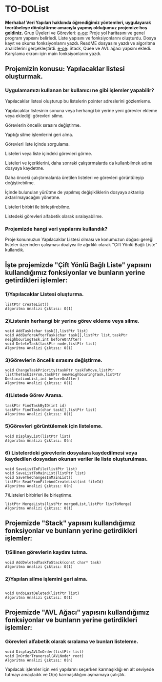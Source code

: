 # TO-DOList

 **Merhaba! Veri Yapıları hakkında öğrendiğimiz yöntemleri, uygulayarak tecrübeleye dönüştürme amacıyla yapmış olduğumuz projemize hoş geldiniz.**
Grup Üyeleri ve Görevleri: 
[e-oe](https://github.com/e-oe): Proje yol haritasını ve genel program yapısını belirledi. Liste yapısını ve fonksiyonlarını oluşturdu. Dosya kayıt ve okuma fonksiyonlarını yazdı. ReadME dosyasını yazdı ve algoritma analizlerini gerçekleştirdi.
[e-oe](https://github.com/Rasheedie): Stack, Quee ve AVL ağacı yapsını ekledi. Karşılama ekranı için main fonksiyonlarını yazdı.

## Projemizin konusu: Yapılacaklar listesi oluşturmak.
### Uygulamamızı kullanan bır kullanıcı ne gibi işlemler yapabilir? 

Yapılacaklar listesi oluşturup bu listelerin pointer adreslerini gözlemleme.

Yapılacaklar listesinin sonuna veya herhangi bir yerine yeni görevler ekleme veya eklediği görevleri silme.

Görevlerin öncelik sırasını değiştirme.

Yaptığı silme işlemlerini geri alma.

Görevleri liste içinde sorgulama.

Listeleri veya liste içindeki görevleri görme.

Listeleri ve içeriklerini, daha sonraki çalıştırmalarda da kullanbilmek adına dosyaya kaydetme.

Daha önceki çalıştırmalarda üretilen listeleri ve görevleri görüntüleyip değiştirebilme.

İçinde bulunulan yürütme de yapılmış değişikliklerin dosyaya aktarılıp aktarılmayacağını yönetme.

Listeleri birbiri ile birleştirebilme.

Listedeki görevleri alfabetik olarak sıralayabilme.

### Projemizde hangi veri yapılarını kullandık?

Proje konumuzun Yapılacaklar Listesi olması ve konumuzun doğası gereği listeler üzerinden çalışması doalyısı ile ağırlıklı olarak "Çift Yönlü Bağlı Liste" kullandık. 
## İşte projemizde "Çift Yönlü Bağlı Liste" yapısını kullandığımız fonksiyonlar ve bunların yerine getirdikleri işlemler:

### 1)Yapılacaklar Listesi oluşturma.
```
listPtr CreateList()
Algoritma Analizi Çıktısı: O(1)
```
### 2)Listenin herhangi bir yerine görev ekleme veya silme.
```
void AddTask(char task[],listPtr list)
void AddBeforeAfterTask(char task[],listPtr list,taskPtr neighbouringTask,int beforeOrAfter)
void DeleteTask(taskPtr node,listPtr list)
Algoritma Analizi Çıktısı: O(1)
```
### 3)Görevlerin öncelik sırasını değiştirme.
```
void ChangeTaskPriority(taskPtr taskToMove,listPtr listTheTaskIsFrom,taskPtr newNeighbouringTask,listPtr DestinationList,int beforeOrAfter)
Algoritma Analizi Çıktısı: O(1)
```
### 4)Listede Görev Arama.
```
taskPtr FindTaskByID(int id)
taskPtr FindTask(char task[],listPtr list)
Algoritma Analizi Çıktısı: O(1)
```
### 5)Görevleri görüntülemek için listeleme.
```
void DisplayList(listPtr list)
Algoritma Analizi Çıktısı: O(n)
```
### 6) Listelerdeki görevlerin dosyalara kaydedilmesi veya kaydedilen dosyadan okunan veriler ile liste oluşturulması.
```
void SaveListToFile(listPtr list)
void SaveListToMainList(listPtr list)
void SaveTheChangesInMainList()
listPtr ReadFromFileAndCreateList(int fileId)
Algoritma Analizi Çıktısı: O(n)
```
7)Listeleri birbirleri ile birleştirme.
```
listPtr MergeLists(listPtr mergedList,listPtr listToMerge)
Algoritma Analizi Çıktısı: O(1)
```
## Projemizde "Stack" yapısını kullandığımız fonksiyonlar ve bunların yerine getirdikleri işlemler:
### 1)Silinen görevlerin kaydını tutma.
```
void AddDeletedTaskToStack(const char* task)
Algoritma Analizi Çıktısı: O(1)
```
### 2)Yapılan silme işlemini geri alma.
```

void UndoLastDeleted(listPtr list)
Algoritma Analizi Çıktısı: O(1)
```
## Projemizde "AVL Ağacı" yapısını kullandığımız fonksiyonlar ve bunların yerine getirdikleri işlemler:
### Görevleri alfabetik olarak sıralama ve bunları listeleme.
```
void DisplayAVLInOrder(listPtr list)
void InOrderTraversal(AVLNode* root) 
Algoritma Analizi Çıktısı: O(n)
```
Yapılacak işlemler için veri yapılarını seçerken karmaşıklığı en alt seviyede tutmayı amaçladık ve O(n) karmaşıklığını aşmamaya çalıştık.



